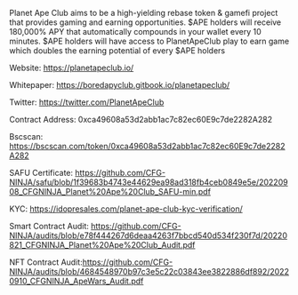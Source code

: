 Planet Ape Club aims to be a high-yielding rebase token & gamefi project that provides gaming and earning opportunities. $APE holders will receive 180,000% APY that automatically compounds in your wallet every 10 minutes. $APE holders will have access to PlanetApeClub play to earn game which doubles the earning potential of every $APE holders

Website: https://planetapeclub.io/

Whitepaper: https://boredapyclub.gitbook.io/planetapeclub/

Twitter: https://twitter.com/PlanetApeClub

Contract Address: 0xca49608a53d2abb1ac7c82ec60E9c7de2282A282

Bscscan: https://bscscan.com/token/0xca49608a53d2abb1ac7c82ec60E9c7de2282A282

SAFU Certificate: https://github.com/CFG-NINJA/safu/blob/1f39683b4743e44629ea98ad318fb4ceb0849e5e/20220908_CFGNINJA_Planet%20Ape%20Club_SAFU-min.pdf

KYC: https://idopresales.com/planet-ape-club-kyc-verification/

Smart Contract Audit: https://github.com/CFG-NINJA/audits/blob/e78f444267d6deaa4263f7bbcd540d534f230f7d/20220821_CFGNINJA_Planet%20Ape%20Club_Audit.pdf

NFT Contract Audit:https://github.com/CFG-NINJA/audits/blob/4684548970b97c3e5c22c03843ee3822886df892/20220910_CFGNINJA_ApeWars_Audit.pdf

